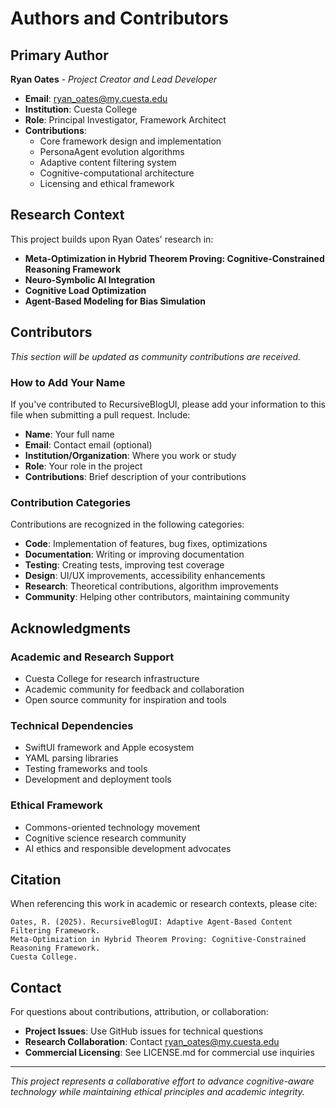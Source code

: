 # Authors and Contributors

## Primary Author

**Ryan Oates** - *Project Creator and Lead Developer*
- **Email**: ryan_oates@my.cuesta.edu
- **Institution**: Cuesta College
- **Role**: Principal Investigator, Framework Architect
- **Contributions**: 
  - Core framework design and implementation
  - PersonaAgent evolution algorithms
  - Adaptive content filtering system
  - Cognitive-computational architecture
  - Licensing and ethical framework

## Research Context

This project builds upon Ryan Oates' research in:
- **Meta-Optimization in Hybrid Theorem Proving: Cognitive-Constrained Reasoning Framework**
- **Neuro-Symbolic AI Integration**
- **Cognitive Load Optimization**
- **Agent-Based Modeling for Bias Simulation**

## Contributors

*This section will be updated as community contributions are received.*

### How to Add Your Name

If you've contributed to RecursiveBlogUI, please add your information to this file when submitting a pull request. Include:

- **Name**: Your full name
- **Email**: Contact email (optional)
- **Institution/Organization**: Where you work or study
- **Role**: Your role in the project
- **Contributions**: Brief description of your contributions

### Contribution Categories

Contributions are recognized in the following categories:

- **Code**: Implementation of features, bug fixes, optimizations
- **Documentation**: Writing or improving documentation
- **Testing**: Creating tests, improving test coverage
- **Design**: UI/UX improvements, accessibility enhancements
- **Research**: Theoretical contributions, algorithm improvements
- **Community**: Helping other contributors, maintaining community

## Acknowledgments

### Academic and Research Support
- Cuesta College for research infrastructure
- Academic community for feedback and collaboration
- Open source community for inspiration and tools

### Technical Dependencies
- SwiftUI framework and Apple ecosystem
- YAML parsing libraries
- Testing frameworks and tools
- Development and deployment tools

### Ethical Framework
- Commons-oriented technology movement
- Cognitive science research community
- AI ethics and responsible development advocates

## Citation

When referencing this work in academic or research contexts, please cite:

```
Oates, R. (2025). RecursiveBlogUI: Adaptive Agent-Based Content Filtering Framework. 
Meta-Optimization in Hybrid Theorem Proving: Cognitive-Constrained Reasoning Framework.
Cuesta College.
```

## Contact

For questions about contributions, attribution, or collaboration:
- **Project Issues**: Use GitHub issues for technical questions
- **Research Collaboration**: Contact ryan_oates@my.cuesta.edu
- **Commercial Licensing**: See LICENSE.md for commercial use inquiries

---

*This project represents a collaborative effort to advance cognitive-aware technology while maintaining ethical principles and academic integrity.* 